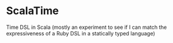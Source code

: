 ScalaTime
=========

Time DSL in Scala (mostly an experiment to see if I can match the expressiveness of a Ruby DSL in a statically typed language)
